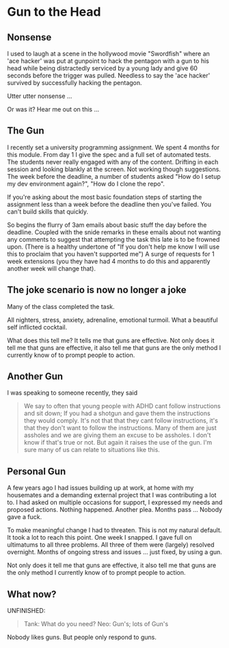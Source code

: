Gun to the Head
===============


Nonsense
--------

I used to laugh at a scene in the hollywood movie "Swordfish" where an 'ace hacker' was put at gunpoint to hack the pentagon with a gun to his head while being distractedly serviced by a young lady and give 60 seconds before the trigger was pulled. Needless to say the 'ace hacker' survived by successfully hacking the pentagon.

Utter utter nonsense ...

Or was it?
Hear me out on this ...


The Gun
-------

I recently set a university programming assignment. We spent 4 months for this module. From day 1 I give the spec and a full set of automated tests. The students never really engaged with any of the content. Drifting in each session and looking blankly at the screen. Not working though suggestions.
The week before the deadline, a number of students asked "How do I setup my dev environment again?", "How do I clone the repo".

If you're asking about the most basic foundation steps of starting the assignment less than a week before the deadline then you've failed. You can't build skills that quickly.

So begins the flurry of 3am emails about basic stuff the day before the deadline. Coupled with the snide remarks in these emails about not wanting any comments to suggest that attempting the task this late is to be frowned upon. (There is a healthy undertone of "If you don't help me know I will use this to proclaim that you haven't supported me")
A surge of requests for 1 week extensions (you they have had 4 months to do this and apparently another week will change that).


The joke scenario is now no longer a joke
-----------------------------------------

Many of the class completed the task.

All nighters, stress, anxiety, adrenaline, emotional turmoil. What a beautiful self inflicted cocktail.

What does this tell me?
It tells me that guns are effective.
Not only does it tell me that guns are effective, it also tell me that guns are the only method I currently know of to prompt people to action.


Another Gun
-----------

I was speaking to someone recently, they said 
> We say to often that young people with ADHD cant follow instructions and sit down; If you had a shotgun and gave them the instructions they would comply. 
> It's not that that they cant follow instructions, it's that they don't want to follow the instructions.
> Many of them are just assholes and we are giving them an excuse to be assholes.
I don't know if that's true or not. But again it raises the use of the gun.
I'm sure many of us can relate to situations like this.


Personal Gun
------------

A few years ago I had issues building up at work, at home with my housemates and a demanding external project that I was contributing a lot to. 
I had asked on multiple occasions for support, I expressed my needs and proposed actions.
Nothing happened. Another plea. Months pass ...  Nobody gave a fuck.

To make meaningful change I had to threaten. 
This is not my natural default. It took a lot to reach this point. 
One week I snapped.
I gave full on ultimatums to all three problems.
All three of them were (largely) resolved overnight.
Months of ongoing stress and issues ... just fixed, by using a gun.

Not only does it tell me that guns are effective, it also tell me that guns are the only method I currently know of to prompt people to action.


What now?
---------

UNFINISHED:

> Tank: What do you need?
> Neo: Gun's; lots of Gun's

Nobody likes guns.
But people only respond to guns.
